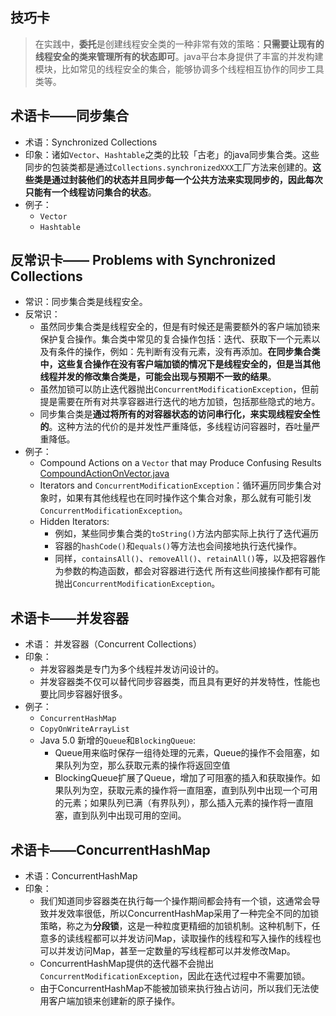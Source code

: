 
## 技巧卡
> 在实践中，**委托**是创建线程安全类的一种非常有效的策略：**只需要让现有的线程安全的类来管理所有的状态即可**。java平台本身提供了丰富的并发构建模块，比如常见的线程安全的集合，能够协调多个线程相互协作的同步工具类等。

## 术语卡——同步集合
- 术语：Synchronized Collections
- 印象：诸如`Vector`、`Hashtable`之类的比较「古老」的java同步集合类。这些同步的包装类都是通过`Collections.synchronizedXXX`工厂方法来创建的。**这些类是通过封装他们的状态并且同步每一个公共方法来实现同步的，因此每次只能有一个线程访问集合的状态**。
- 例子：
	- `Vector`
	- `Hashtable`

## 反常识卡—— Problems with Synchronized Collections
- 常识：同步集合类是线程安全。
- 反常识：
	- 虽然同步集合类是线程安全的，但是有时候还是需要额外的客户端加锁来保护复合操作。集合类中常见的复合操作包括：迭代、获取下一个元素以及有条件的操作，例如：先判断有没有元素，没有再添加。**在同步集合类中，这些复合操作在没有客户端加锁的情况下是线程安全的，但是当其他线程并发的修改集合类是，可能会出现与预期不一致的结果**。
	- 虽然加锁可以防止迭代器抛出`ConcurrentModificationException`，但前提是需要在所有对共享容器进行迭代的地方加锁，包括那些隐式的地方。
	- 同步集合类是**通过将所有的对容器状态的访问串行化，来实现线程安全性的**。这种方法的代价的是并发性严重降低，多线程访问容器时，吞吐量严重降低。
- 例子：
	- Compound Actions on a `Vector` that may Produce Confusing Results
		[CompoundActionOnVector.java][1]
	- Iterators and `ConcurrentModificationException`：循环遍历同步集合对象时，如果有其他线程也在同时操作这个集合对象，那么就有可能引发`ConcurrentModificationException`。
	- Hidden Iterators: 
		- 例如，某些同步集合类的`toString()`方法内部实际上执行了迭代遍历
		- 容器的`hashCode()`和`equals()`等方法也会间接地执行迭代操作。
		- 同样，`containsAll()`、`removeAll()`、`retainAll()`等，以及把容器作为参数的构造函数，都会对容器进行迭代
		所有这些间接操作都有可能抛出`ConcurrentModificationException`。

## 术语卡——并发容器
- 术语： 并发容器（Concurrent Collections）
- 印象：
	- 并发容器类是专门为多个线程并发访问设计的。
	- 并发容器类不仅可以替代同步容器类，而且具有更好的并发特性，性能也要比同步容器好很多。
- 例子：
	- `ConcurrentHashMap`
	- `CopyOnWriteArrayList`
	- Java 5.0 新增的`Queue`和`BlockingQueue`:
		- Queue用来临时保存一组待处理的元素，Queue的操作不会阻塞，如果队列为空，那么获取元素的操作将返回空值
		- BlockingQueue扩展了Queue，增加了可阻塞的插入和获取操作。如果队列为空，获取元素的操作将一直阻塞，直到队列中出现一个可用的元素；如果队列已满（有界队列），那么插入元素的操作将一直阻塞，直到队列中出现可用的空间。

## 术语卡——ConcurrentHashMap
- 术语：ConcurrentHashMap
- 印象：
	- 我们知道同步容器类在执行每一个操作期间都会持有一个锁，这通常会导致并发效率很低，所以ConcurrentHashMap采用了一种完全不同的加锁策略，称之为**分段锁**，这是一种粒度更精细的加锁机制。这种机制下，任意多的读线程都可以并发访问Map，读取操作的线程和写入操作的线程也可以并发访问Map，甚至一定数量的写线程都可以并发修改Map。
	- ConcurrentHashMap提供的迭代器不会抛出`ConcurrentModificationException`，因此在迭代过程中不需要加锁。
	- 由于ConcurrentHashMap不能被加锁来执行独占访问，所以我们无法使用客户端加锁来创建新的原子操作。



[1]:	https://gist.github.com/ThomsonTang/4751d33d55e6c8b819f885bf06ecd3b0